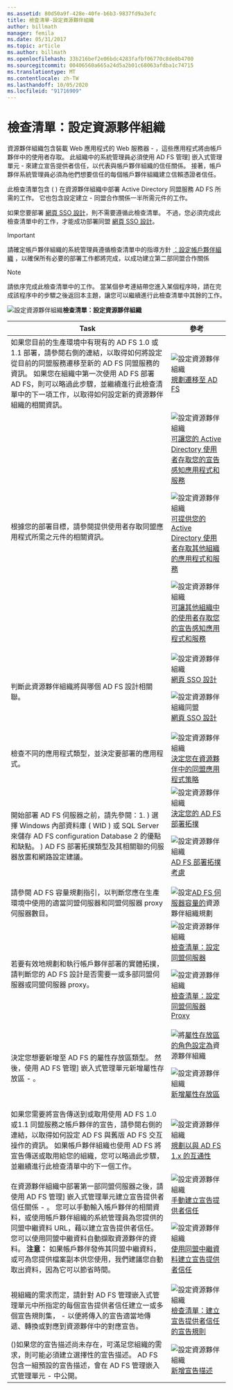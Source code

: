 ```yaml
---
ms.assetid: 80d50a9f-428e-40fe-b6b3-9837fd9a3efc
title: 檢查清單-設定資源夥伴組織
author: billmath
manager: femila
ms.date: 05/31/2017
ms.topic: article
ms.author: billmath
ms.openlocfilehash: 33b216bef2e06bdc4283fafbf06770c8de8b4700
ms.sourcegitcommit: 00406560a665a24d5a2b01c68063afdba1c74715
ms.translationtype: MT
ms.contentlocale: zh-TW
ms.lasthandoff: 10/05/2020
ms.locfileid: "91716909"
---
```

# <a name="checklist-configuring-the-resource-partner-organization"></a>檢查清單：設定資源夥伴組織

資源夥伴組織包含裝載 Web 應用程式的 Web 服務器 \- ，這些應用程式將由帳戶夥伴中的使用者存取。 此組織中的系統管理員必須使用 AD FS 管理] 嵌入式管理單元 \- 來建立宣告提供者信任，以代表與帳戶夥伴組織的信任關係。 接著，帳戶夥伴系統管理員必須為他們想要信任的每個帳戶夥伴組織建立信賴憑證者信任。

此檢查清單包含 \( \) 在資源夥伴組織中部署 Active Directory 同盟服務 AD FS 所需的工作。 它也包含設定建立 \- 同盟合作關係一半所需元件的工作。

如果您要部署 [網頁 SSO 設計](/previous-versions/windows/it-pro/windows-server-2012-R2-and-2012/dd807033(v=ws.11))，則不需要遵循此檢查清單。 不過，您必須完成此檢查清單中的工作，才能成功部署同盟 [網頁 SSO 設計](/previous-versions/windows/it-pro/windows-server-2012-R2-and-2012/dd807050(v=ws.11))。

> [!IMPORTANT]
> 請確定帳戶夥伴組織的系統管理員遵循檢查清單中的指導方針 [：設定帳戶夥伴組織](Checklist--Configuring-the-Account-Partner-Organization.md) ，以確保所有必要的部署工作都將完成，以成功建立第二部同盟合作關係

> [!NOTE]
> 請依序完成此檢查清單中的工作。 當某個參考連結帶您進入某個程序時，請在完成該程序中的步驟之後返回本主題，讓您可以繼續進行此檢查清單中其餘的工作。

![設定資源夥伴組織](media/2b05dce3-938f-4168-9b8f-1f4398cbdb9b.gif)**檢查清單：設定資源夥伴組織**

|Task|參考|
|--------|-------------|
|如果您目前的生產環境中有現有的 AD FS 1.0 或1.1 部署，請參閱右側的連結，以取得如何將設定從目前的同盟服務遷移至新的 AD FS 同盟服務的資訊。 如果您在組織中第一次使用 AD FS 部署 AD FS，則可以略過此步驟，並繼續進行此檢查清單中的下一項工作，以取得如何設定新的資源夥伴組織的相關資訊。|![設定資源夥伴組織](media/faa393df-4856-4431-9eda-4f4e5be72a90.gif)[規劃遷移至 AD FS](/previous-versions/windows/it-pro/windows-server-2008-R2-and-2008/ff678044(v=ws.10))|
|根據您的部署目標，請參閱提供使用者存取同盟應用程式所需之元件的相關資訊。|![設定資源夥伴組織](media/faa393df-4856-4431-9eda-4f4e5be72a90.gif)[可讓您的 Active Directory 使用者存取您的宣告感知應用程式和服務](/previous-versions/windows/it-pro/windows-server-2012-R2-and-2012/dd807071(v=ws.11))<p>![設定資源夥伴組織](media/faa393df-4856-4431-9eda-4f4e5be72a90.gif)[可提供您的 Active Directory 使用者存取其他組織的應用程式和服務](/previous-versions/windows/it-pro/windows-server-2012-R2-and-2012/dd807123(v=ws.11))<p>![設定資源夥伴組織](media/faa393df-4856-4431-9eda-4f4e5be72a90.gif)[可讓其他組織中的使用者存取您的宣告感知應用程式和服務](/previous-versions/windows/it-pro/windows-server-2012-R2-and-2012/dd807099(v=ws.11))|
|判斷此資源夥伴組織將與哪個 AD FS 設計相關聯。|![設定資源夥伴組織](media/faa393df-4856-4431-9eda-4f4e5be72a90.gif)[網頁 SSO 設計](/previous-versions/windows/it-pro/windows-server-2012-R2-and-2012/dd807033(v=ws.11))<p>![設定資源夥伴組織同盟](media/faa393df-4856-4431-9eda-4f4e5be72a90.gif)[網頁 SSO 設計](/previous-versions/windows/it-pro/windows-server-2012-R2-and-2012/dd807050(v=ws.11))|
|檢查不同的應用程式類型，並決定要部署的應用程式。|![設定資源夥伴組織](media/faa393df-4856-4431-9eda-4f4e5be72a90.gif)[決定您在資源夥伴中的同盟應用程式策略](/previous-versions/windows/it-pro/windows-server-2012-R2-and-2012/dd807077(v=ws.11))|
|開始部署 AD FS 伺服器之前，請先參閱：1. \) 選擇 Windows 內部資料庫 \( WID \) 或 SQL Server 來儲存 AD FS configuration Database 2 的優點和缺點。 \) AD FS 部署拓撲類型及其相關聯的伺服器放置和網路設定建議。|![設定資源夥伴組織](media/faa393df-4856-4431-9eda-4f4e5be72a90.gif)[決定您的 AD FS 部署拓撲](../design/determine-your-ad-fs-deployment-topology.md)<p>![設定資源夥伴組織](media/faa393df-4856-4431-9eda-4f4e5be72a90.gif)[AD FS 部署拓撲考慮](/previous-versions/windows/it-pro/windows-server-2012-R2-and-2012/gg982489(v=ws.11))|
|請參閱 AD FS 容量規劃指引，以判斷您應在生產環境中使用的適當同盟伺服器和同盟伺服器 proxy 伺服器數目。|![設定](media/faa393df-4856-4431-9eda-4f4e5be72a90.gif)[AD FS 伺服器容量的](../design/planning-for-ad-fs-server-capacity.md)資源夥伴組織規劃|
|若要有效地規劃和執行帳戶夥伴部署的實體拓撲，請判斷您的 AD FS 設計是否需要一或多部同盟伺服器或同盟伺服器 proxy。|![設定資源夥伴組織](media/bc6cea1a-1c6c-4124-8c8f-1df5adfe8c88.gif)[檢查清單：設定同盟伺服器](Checklist--Setting-Up-a-Federation-Server.md)<p>![設定資源夥伴組織](media/bc6cea1a-1c6c-4124-8c8f-1df5adfe8c88.gif)[檢查清單：設定同盟伺服器 Proxy](Checklist--Setting-Up-a-Federation-Server-Proxy.md)|
|決定您想要新增至 AD FS 的屬性存放區類型。 然後，使用 AD FS 管理] 嵌入式管理單元新增屬性存放區 \- 。|![將](media/faa393df-4856-4431-9eda-4f4e5be72a90.gif)[屬性存放區的角色設定為](../../ad-fs/technical-reference/The-Role-of-Attribute-Stores.md)資源夥伴組織<p>![設定資源夥伴組織](media/15dd35b6-6cc6-421f-93f8-7109920e7144.gif)[新增屬性存放區](../../ad-fs/operations/Add-an-Attribute-Store.md)|
|如果您需要將宣告傳送到或取用使用 AD FS 1.0 或1.1 同盟服務之帳戶夥伴的宣告，請參閱右側的連結，以取得如何設定 AD FS 與舊版 AD FS 交互操作的資訊。 如果帳戶夥伴組織也使用 AD FS 將宣告傳送或取用給您的組織，您可以略過此步驟，並繼續進行此檢查清單中的下一個工作。|![設定資源夥伴組織](media/faa393df-4856-4431-9eda-4f4e5be72a90.gif)[規劃以與 AD FS 1.x 的互通性](/previous-versions/windows/it-pro/windows-server-2012-R2-and-2012/ff678040(v=ws.11))|
|在資源夥伴組織中部署第一部同盟伺服器之後，請使用 AD FS 管理] 嵌入式管理單元建立宣告提供者信任關係 \- 。 您可以手動輸入帳戶夥伴的相關資料，或使用帳戶夥伴組織的系統管理員為您提供的同盟中繼資料 URL，藉以建立宣告提供者信任。 您可以使用同盟中繼資料自動擷取資源夥伴的資料。 **注意：** 如果帳戶夥伴發佈其同盟中繼資料，或可為您提供檔案副本供您使用，我們建議您自動取出資料，因為它可以節省時間。|![設定資源夥伴組織](media/15dd35b6-6cc6-421f-93f8-7109920e7144.gif)[手動建立宣告提供者信任](https://docs.microsoft.com/windows-server/identity/ad-fs/operations/create-a-claims-provider-trust#to-create-a-claims-provider-trust-manually)<p>![設定資源夥伴組織](media/15dd35b6-6cc6-421f-93f8-7109920e7144.gif)[使用同盟中繼資料建立宣告提供者信任](https://docs.microsoft.com/windows-server/identity/ad-fs/operations/create-a-claims-provider-trust#to-create-a-claims-provider-trust-using-federation-metadata)|
|視組織的需求而定，請針對 AD FS 管理嵌入式管理單元中所指定的每個宣告提供者信任建立一或多個宣告規則集， \- 以便將傳入的宣告適當地傳遞、轉換或對應到資源夥伴中的對應宣告。|![設定資源夥伴組織](media/bc6cea1a-1c6c-4124-8c8f-1df5adfe8c88.gif)[檢查清單：建立宣告提供者信任的宣告規則](Checklist--Creating-Claim-Rules-for-a-Claims-Provider-Trust.md)|
|\(\)如果您的宣告描述尚未存在，可滿足您組織的需求，則可能必須建立選擇性的宣告描述。 AD FS 包含一組預設的宣告描述，會在 AD FS 管理嵌入式管理單元 \- 中公開。|![設定資源夥伴組織](media/15dd35b6-6cc6-421f-93f8-7109920e7144.gif)[新增宣告描述](../../ad-fs/operations/Add-a-Claim-Description.md)|
